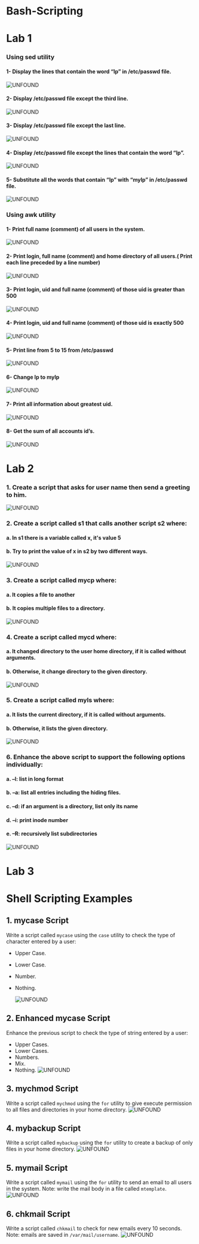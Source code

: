 # Bash-Scripting
# Lab 1

### Using sed utility
#### 1- Display the lines that contain the word “lp” in /etc/passwd file.
![UNFOUND](lap1/sed_1.png)
#### 2- Display /etc/passwd file except the third line.
![UNFOUND](lap1/sed_2.png)
#### 3- Display /etc/passwd file except the last line.
![UNFOUND](lap1/sed_3.png)
#### 4- Display /etc/passwd file except the lines that contain the word “lp”.
![UNFOUND](lap1/sed_4.png)
#### 5- Substitute all the words that contain “lp” with “mylp” in /etc/passwd file.
![UNFOUND](lap1/sed_5.png)
### Using awk utility
#### 1- Print full name (comment) of all users in the system.
![UNFOUND](lap1/awk_1.png)
#### 2- Print login, full name (comment) and home directory of all users.( Print each line preceded by a line number)
![UNFOUND](lap1/awk_2.png)
#### 3- Print login, uid and full name (comment) of those uid is greater than 500
![UNFOUND](lap1/awk_3.png)
#### 4- Print login, uid and full name (comment) of those uid is exactly 500
![UNFOUND](lap1/awk_4.png)
#### 5- Print line from 5 to 15 from /etc/passwd
![UNFOUND](lap1/awk_5.png)
#### 6- Change lp to mylp
![UNFOUND](lap1/awk_6.png)
#### 7- Print all information about greatest uid.
![UNFOUND](lap1/awk_7.png)
#### 8- Get the sum of all accounts id’s.
![UNFOUND](lap1/awk_8.png)

# Lab 2
### 1. Create a script that asks for user name then send a greeting to him.
![UNFOUND](lap1/awk_8.png)
### 2. Create a script called s1 that calls another script s2 where:
#### a. In s1 there is a variable called x, it's value 5
#### b. Try to print the value of x in s2 by two different ways.
![UNFOUND](lap1/awk_8.png)

### 3. Create a script called mycp where:
#### a. It copies a file to another
#### b. It copies multiple files to a directory.
![UNFOUND](lap1/awk_8.png)

### 4. Create a script called mycd where:
#### a. It changed directory to the user home directory, if it is called without arguments.
#### b. Otherwise, it change directory to the given directory.
![UNFOUND](lap1/awk_8.png)

### 5. Create a script called myls where:
#### a. It lists the current directory, if it is called without arguments.
#### b. Otherwise, it lists the given directory.
![UNFOUND](lap1/awk_8.png)

### 6. Enhance the above script to support the following options individually:
#### a. –l: list in long format
#### b. –a: list all entries including the hiding files.
#### c. –d: if an argument is a directory, list only its name
#### d. –i: print inode number
#### e. –R: recursively list subdirectories
![UNFOUND](lap1/awk_8.png)

# Lab 3
# Shell Scripting Examples

## 1. mycase Script

Write a script called `mycase` using the `case` utility to check the type of character entered by a user:

- Upper Case.
- Lower Case.
- Number.
- Nothing.
  
  ![UNFOUND](lap1/awk_8.png)


## 2. Enhanced mycase Script

Enhance the previous script to check the type of string entered by a user:

- Upper Cases.
- Lower Cases.
- Numbers.
- Mix.
- Nothing.
![UNFOUND](lap1/awk_8.png)

## 3. mychmod Script

Write a script called `mychmod` using the `for` utility to give execute permission to all files and directories in your home directory.
![UNFOUND](lap1/awk_8.png)


## 4. mybackup Script

Write a script called `mybackup` using the `for` utility to create a backup of only files in your home directory.
![UNFOUND](lap1/awk_8.png)


## 5. mymail Script

Write a script called `mymail` using the `for` utility to send an email to all users in the system. Note: write the mail body in a file called `mtemplate`.
![UNFOUND](lap1/awk_8.png)


## 6. chkmail Script

Write a script called `chkmail` to check for new emails every 10 seconds. Note: emails are saved in `/var/mail/username`.
![UNFOUND](lap1/awk_8.png)


